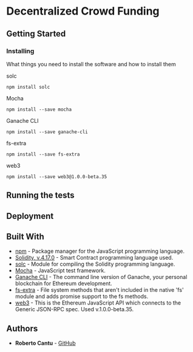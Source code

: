 # Decentralized Crowd Funding



## Getting Started



### Installing

What things you need to install the software and how to install them


solc

```
npm install solc
```

Mocha

```
npm install --save mocha
```
Ganache CLI

```
npm install --save ganache-cli
```
fs-extra

```
npm install --save fs-extra
```
web3

```
npm install --save web3@1.0.0-beta.35
```

## Running the tests



## Deployment



## Built With

* [npm](https://www.npmjs.com/) - Package manager for the JavaScript programming language.
* [Solidity, v.4.17.0](https://solidity.readthedocs.io/en/v0.4.17/) - Smart Contract programming language used.
* [solc](https://github.com/ethereum/solc-js) - Module for compiling the Solidity programming language.
* [Mocha](https://mochajs.org/) - JavaScript test framework.
* [Ganache CLI](https://www.npmjs.com/package/ganache-cli) - The command line version of Ganache, your personal blockchain for Ethereum development.
* [fs-extra](https://github.com/jprichardson/node-fs-extra) - File system methods that aren't included in the native 'fs' module and adds promise support to the fs methods.
* [web3](https://github.com/ethereum/web3.js/) - This is the Ethereum JavaScript API which connects to the Generic JSON-RPC spec. Used v.1.0.0-beta.35.

## Authors

* **Roberto Cantu**  - [GitHub](https://github.com/RCantu92)
